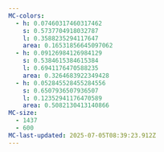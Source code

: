 ```yaml
---
MC-colors:
  - h: 0.07460317460317462
    s: 0.5737704918032787
    l: 0.3588235294117647
    area: 0.16531856645097062
  - h: 0.09126984126984129
    s: 0.5384615384615384
    l: 0.6941176470588235
    area: 0.3264683922349428
  - h: 0.052845528455284556
    s: 0.6507936507936507
    l: 0.12352941176470589
    area: 0.5082130413140866
MC-size:
  - 1437
  - 600
MC-last-updated: 2025-07-05T08:39:23.912Z
---
```

